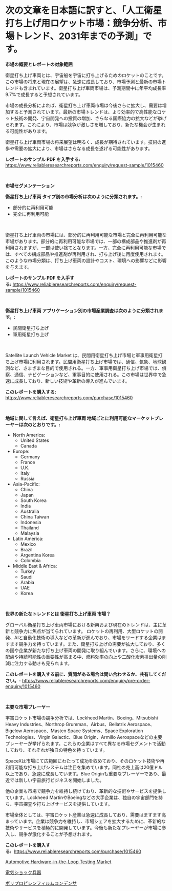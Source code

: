 <p><h1>次の文章を日本語に訳すと、「人工衛星打ち上げ用ロケット市場：競争分析、市場トレンド、2031年までの予測」です。</h1></p><p><strong>市場の概要とレポートの対象範囲</strong></p>
<p><p>衛星打ち上げ車両とは、宇宙船を宇宙に打ち上げるためのロケットのことです。この市場の将来と現在の展望は、急速に成長しており、市場予測と最新の市場トレンドも含まれています。衛星打ち上げ車両市場は、予測期間中に年平均成長率9.7%で成長すると予想されています。</p><p>市場の成長分析によれば、衛星打ち上げ車両市場は今後さらに拡大し、需要は増加すると予測されています。最新の市場トレンドは、より効率的で高性能なロケット技術の開発、宇宙開発への投資の増加、さらなる国際協力の拡大などが挙げられます。これにより、市場は競争が激しさを増しており、新たな機会が生まれる可能性があります。</p><p>衛星打ち上げ車両市場の将来展望は明るく、成長が期待されています。技術の進歩や需要の拡大により、市場はさらなる成長を遂げる可能性があります。</p></p>
<p><strong>レポートのサンプル PDF を入手する:</strong> <a href="https://www.reliableresearchreports.com/enquiry/request-sample/1015460">https://www.reliableresearchreports.com/enquiry/request-sample/1015460</a></p>
<p>&nbsp;</p>
<p><strong>市場セグメンテーション</strong></p>
<p><strong>衛星打ち上げ車両 タイプ別の市場分析は次のように分類されます。:</strong></p>
<p><ul><li>部分的に再利用可能</li><li>完全に再利用可能</li></ul></p>
<p>&nbsp;</p>
<p><p>衛星打ち上げ車両の市場には、部分的に再利用可能な市場と完全に再利用可能な市場があります。部分的に再利用可能な市場では、一部の構成部品や推進剤が再利用されますが、一部は使い捨てとなります。一方、完全に再利用可能な市場では、すべての構成部品や推進剤が再利用され、打ち上げ後に再度使用されます。このような市場分類は、打ち上げ車両の設計やコスト、環境への影響などに影響を与えます。</p></p>
<p><strong>レポートのサンプル PDF を入手する:</strong>&nbsp;<a href="https://www.reliableresearchreports.com/enquiry/request-sample/1015460">https://www.reliableresearchreports.com/enquiry/request-sample/1015460</a></p>
<p>&nbsp;</p>
<p><strong> 衛星打ち上げ車両 アプリケーション別の市場産業調査は次のように分類されます。:</strong></p>
<p><ul><li>民間衛星打ち上げ</li><li>軍用衛星打ち上げ</li></ul></p>
<p>&nbsp;</p>
<p><p>Satellite Launch Vehicle Market は、民間用衛星打ち上げ市場と軍事用衛星打ち上げ市場に利用されます。民間用衛星打ち上げ市場では、通信、気象、地球観測など、さまざまな目的で使用される。一方、軍事用衛星打ち上げ市場では、偵察、通信、ナビゲーションなど、軍事目的に使用される。この市場は世界中で急速に成長しており、新しい技術や革新の導入が進んでいます。</p></p>
<p><strong>このレポートを購入する:</strong>&nbsp; <a href="https://www.reliableresearchreports.com/purchase/1015460">https://www.reliableresearchreports.com/purchase/1015460</a></p>
<p>&nbsp;</p>
<p><strong>地域に関して言えば、衛星打ち上げ車両 地域ごとに利用可能なマーケットプレーヤーは次のとおりです。:</strong></p>
<p><ul>
    <li>
        North America:
        <ul>
            <li>United States</li>
            <li>Canada</li>
        </ul>
    </li>
    <li>
        Europe:
        <ul>
            <li>Germany</li>
            <li>France</li>
            <li>U.K.</li>
            <li>Italy</li>
            <li>Russia</li>
        </ul>
    </li>
    <li>
        Asia-Pacific:
        <ul>
            <li>China</li>
            <li>Japan</li>
            <li>South Korea</li>
            <li>India</li>
            <li>Australia</li>
            <li>China Taiwan</li>
            <li>Indonesia</li>
            <li>Thailand</li>
            <li>Malaysia</li>
        </ul>
    </li>
    <li>
        Latin America:
        <ul>
            <li>Mexico</li>
            <li>Brazil</li>
            <li>Argentina Korea</li>
            <li>Colombia</li>
        </ul>
    </li>
    <li>
        Middle East & Africa:
        <ul>
            <li>Turkey</li>
            <li>Saudi</li>
            <li>Arabia</li>
            <li>UAE</li>
            <li>Korea</li>
        </ul>
    </li>
    </ul></p>
<p>&nbsp;</p>
<p><strong>世界の新たなトレンドとは 衛星打ち上げ車両 市場？</strong></p>
<p><p>グローバル衛星打ち上げ車両市場における新興および現在のトレンドは、主に革新と競争力に焦点が当てられています。 ロケットの再利用、大型ロケットの開発、AIと自動化技術の導入などの革新が進んでおり、市場をリードする企業はますます競争力を持っています。また、衛星打ち上げの需要が拡大しており、多くの国や企業が新たな打ち上げ車両の開発に取り組んでいます。さらに、環境への配慮や持続可能性の重要性が高まる中、燃料効率の向上や二酸化炭素排出量の削減に注力する動きも見られます。</p></p>
<p><strong>このレポートを購入する前に、質問がある場合は問い合わせるか、共有してください。</strong>- <a href="https://www.reliableresearchreports.com/enquiry/pre-order-enquiry/1015460">https://www.reliableresearchreports.com/enquiry/pre-order-enquiry/1015460</a></p>
<p>&nbsp;</p>
<p><strong>主要な市場プレーヤー</strong></p>
<p><p>宇宙ロケット市場の競争分析では、Lockheed Martin、Boeing、Mitsubishi Heavy Industries、Northrop Grumman、Airbus、Bellatrix Aerospace、Bigelow Aerospace、Masten Space Systems、Space Exploration Technologies、Virgin Galactic、Blue Origin、Armillo Aerospaceなどの主要プレーヤーが挙げられます。これらの企業はすべて異なる市場セグメントで活動しており、それぞれが独自の特色を持っています。</p><p>SpaceXは市場にて広範囲にわたって成功を収めており、そのロケット技術や再利用可能な打ち上げシステムは注目を集めています。同社の売上高は20億ドル以上であり、急速に成長しています。Blue Originも重要なプレーヤーであり、最近では新しい宇宙旅行ビジネスを開始しました。</p><p>他の企業も市場で競争力を維持し続けており、革新的な技術やサービスを提供しています。Lockheed MartinやBoeingなどの大手企業は、独自の宇宙部門を持ち、宇宙探査や打ち上げサービスを提供しています。</p><p>市場全体としては、宇宙ロケット産業は急速に成長しており、需要はますます高まっています。企業は競争力を維持し、市場シェアを拡大するために、革新的な技術やサービスを積極的に開発しています。今後も新たなプレーヤーが市場に参入し、競争が激化することが予想されます。</p></p>
<p><strong>このレポートを購入する:</strong>&nbsp;&nbsp;<a href="https://www.reliableresearchreports.com/purchase/1015460">https://www.reliableresearchreports.com/purchase/1015460</a></p>
<p><p><a href="https://circular-yam-9b9.notion.site/Automotive-Hardware-in-the-Loop-Testing-Market-A-Comprehensive-Report-of-its-Market-Share-Growth--ffcb436134584715861b67b80c9eff15">Automotive Hardware-in-the-Loop Testing Market</a></p><p><a href="https://github.com/KaydenJohns1964/Market-Research-Report-List-1/blob/main/24866596009.md">電気ショック兵器</a></p><p><a href="https://github.com/marbadji/Market-Research-Report-List-1/blob/main/64170076008.md">ポリプロピレンフィルムコンデンサ</a></p></p>